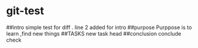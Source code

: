 # git-test

##intro
simple test for diff .
line 2 added for intro
##purpose
Purppose is to learn ,find new things 
##TASKS 
new task head
##conclusion
conclude check